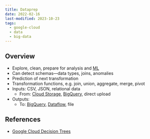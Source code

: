 ```yaml
---
title: Dataprep
date: 2022-02-16
last-modified: 2023-10-23
tags:
  - google-cloud
  - data
  - big-data
---
```


## Overview

- Explore, clean, prepare for analysis and [ML](notes/Machine%20Learning.md)
- Can detect schemas—data types, joins, anomalies
- Prediction of next transformation
- Transformation functions, e.g. join, union, aggregate, merge, pivot
- Inputs: CSV, JSON, relational data
	- From: [Cloud Storage](notes/Cloud%20Storage.md), [BigQuery](notes/BigQuery.md), direct upload
- Outputs:
	- To: [BigQuery](notes/BigQuery.md), [Dataflow](notes/Dataflow.md), file

## References

- [Google Cloud Decision Trees](notes/moc/Google%20Cloud%20Decision%20Trees.md)

